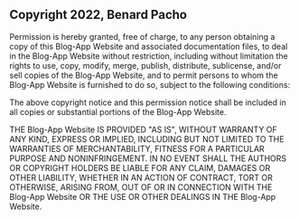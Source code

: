 ## Copyright 2022, Benard Pacho


Permission is hereby granted, free of charge, to any person obtaining a copy of this Blog-App Website and associated documentation files, to deal in the Blog-App Website without restriction, including without limitation the rights to use, copy, modify, merge, publish, distribute, sublicense, and/or sell copies of the Blog-App Website, and to permit persons to whom the Blog-App Website is furnished to do so, subject to the following conditions:

The above copyright notice and this permission notice shall be included in all copies or substantial portions of the Blog-App Website.

THE Blog-App Website IS PROVIDED "AS IS", WITHOUT WARRANTY OF ANY KIND, EXPRESS OR IMPLIED, INCLUDING BUT NOT LIMITED TO THE WARRANTIES OF MERCHANTABILITY, FITNESS FOR A PARTICULAR PURPOSE AND NONINFRINGEMENT. IN NO EVENT SHALL THE AUTHORS OR COPYRIGHT HOLDERS BE LIABLE FOR ANY CLAIM, DAMAGES OR OTHER LIABILITY, WHETHER IN AN ACTION OF CONTRACT, TORT OR OTHERWISE, ARISING FROM, OUT OF OR IN CONNECTION WITH THE Blog-App Website OR THE USE OR OTHER DEALINGS IN THE Blog-App Website.
